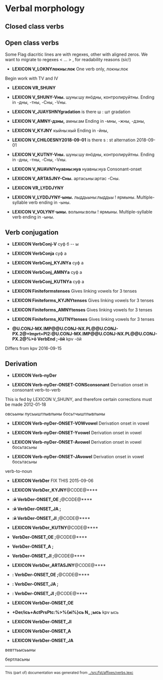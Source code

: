 

# Verbal morphology               





## Closed class verbs







## Open class verbs

Some Flag diacritic lines are with regexes, other with aligned zeros. We want to migrate to
regexes < … > , for readability reasons (sic!)

* **LEXICON V_LOKNYлокны:лок** One verb only, локны:лок

Begin work with TV and IV



* **LEXICON VR_SHUNY** 

* **LEXICON V_SHUNY-Vны.** шуны:шу янӧдны, контролируйтны. Ending in -дны, -тны, -Cны, -Vны.

* **LEXICON V_JUAYSHNYgradation** is there ш : шт gradation

* **LEXICON V_AMNY-дзны,** амны:ам Ending in -мны, -жны, -дзны,


* **LEXICON V_KYJNY** кыйны:кый Ending in -йны, 

* **LEXICON V_CHILOESNY2018-09-01** is there s : st alternation 2018-09-01


* **LEXICON V_KUTNY-Vны.** шуны:шу янӧдны, контролируйтны. Ending in -дны, -тны, -Cны, -Vны.


* **LEXICON V_NUAVNYнуавны:нуа** нуавны:нуа
Consonant-onset


* **LEXICON V_ARTASJNY-Cны.** артасьны:артас -Cны.

* **LEXICON VR_LYDDJYNY** 

* **LEXICON V_LYDDJYNY-ыны.** лыддьыны:лыддьы ! ярмыны. Multiple-syllable verb ending in -ыны.


* **LEXICON V_VOLYNY-ыны.** волыны:волы ! ярмыны. Multiple-syllable verb ending in -ыны.








## Verb conjugation 

* **LEXICON VerbConj-V**  суф б -- ы 

* **LEXICON VerbConjа** суф а

* **LEXICON VerbConj_KYJNYа** суф а

* **LEXICON VerbConj_AMNYа** суф а

* **LEXICON VerbConj_KUTNYа** суф а


* **LEXICON Finiteformstenses** Gives linking vowels for 3 tenses

* **LEXICON Finiteforms_KYJNYtenses** Gives linking vowels for 3 tenses

* **LEXICON Finiteforms_AMNYtenses** Gives linking vowels for 3 tenses

* **LEXICON Finiteforms_KUTNYtenses** Gives linking vowels for 3 tenses













* **@U.CONJ-MX.IMP@@U.CONJ-NX.PL@@U.CONJ-PX.2@+Imprt+Pl2:@U.CONJ-MX.IMP@@U.CONJ-NX.PL@@U.CONJ-PX.2@%>ӧ VerbEnd ;-ӧй** kpv -ӧй













Differs from kpv 2016-09-15









## Derivation


* **LEXICON Verb-nyDer** 

* **LEXICON Verb-nyDer-ONSET-CONSconsonant** Derivation onset in consonant
verb-to-verb

This is fed by LEXICON V_SHUNY, and therefore certain corrections
must be made 2012-01-18

овсьыны
пусьыштлывлыны
босьтчыштлывлыны

* **LEXICON Verb-nyDer-ONSET-VOWvowel** Derivation onset	in vowel

* **LEXICON Verb-nyDer-ONSET-Yvowel** Derivation onset	in vowel

* **LEXICON Verb-nyDer-ONSET-Avowel** Derivation onset	in vowel
босьтасьны

* **LEXICON Verb-nyDer-ONSET-JAvowel** Derivation onset	in vowel
босьтасьны


verb-to-noun

* **LEXICON VerbDer** 
FIX THIS 2015-09-06

* **LEXICON VerbDer_KYJNY**@CODE@****
* **:й VerbDer-ONSET_OE ;**@CODE@****
* **:й VerbDer-ONSET_JA ;** 
* **:й VerbDer-ONSET_JI ;**@CODE@****

* **LEXICON VerbDer_KUTNY**@CODE@****
* **VerbDer-ONSET_OE ;**@CODE@****
* **VerbDer-ONSET_A ;** 
* **VerbDer-ONSET_JI ;**@CODE@****

* **LEXICON VerbDer_ARTASJNY**@CODE@****
* **: VerbDer-ONSET_OE ;**@CODE@****
* **: VerbDer-ONSET_JA ;** 
* **: VerbDer-ONSET_JI ;**@CODE@****

* **LEXICON VerbDer-ONSET_OE** 
* **+Der/ісь+ActPrsPtc:%>%{иі%}сь N_ ;ысь** kpv ысь

* **LEXICON VerbDer-ONSET_JI** 


* **LEXICON VerbDer-ONSET_A** 

* **LEXICON VerbDer-ONSET_JA** 










вевттьысьыны

бертласьны
















* * *
<small>This (part of) documentation was generated from [../src/fst/affixes/verbs.lexc](http://github.com/giellalt/lang-koi/blob/main/../src/fst/affixes/verbs.lexc)</small>
